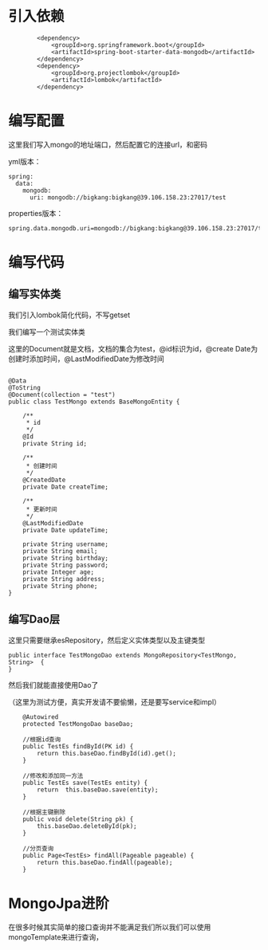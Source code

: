 # 引入依赖

```
        <dependency>
            <groupId>org.springframework.boot</groupId>
            <artifactId>spring-boot-starter-data-mongodb</artifactId>
        </dependency>
        <dependency>
            <groupId>org.projectlombok</groupId>
            <artifactId>lombok</artifactId>
        </dependency>
```

# 编写配置

这里我们写入mongo的地址端口，然后配置它的连接url，和密码

yml版本：

```
spring:
  data:
    mongodb:
      uri: mongodb://bigkang:bigkang@39.106.158.23:27017/test
```

properties版本：

```
spring.data.mongodb.uri=mongodb://bigkang:bigkang@39.106.158.23:27017/test
```

# 编写代码

## 编写实体类

我们引入lombok简化代码，不写getset

我们编写一个测试实体类

这里的Document就是文档，文档的集合为test，@id标识为id，@create Date为创建时添加时间，@LastModifiedDate为修改时间

```

@Data
@ToString
@Document(collection = "test")
public class TestMongo extends BaseMongoEntity {

    /**
     * id
     */
    @Id
    private String id;

    /**
     * 创建时间
     */
    @CreatedDate
    private Date createTime;

    /**
     * 更新时间
     */
    @LastModifiedDate
    private Date updateTime;

    private String username;
    private String email;
    private String birthday;
    private String password;
    private Integer age;
    private String address;
    private String phone;
}
```

## 编写Dao层

这里只需要继承esRepository，然后定义实体类型以及主键类型

```
public interface TestMongoDao extends MongoRepository<TestMongo, String>  {
}
```

然后我们就能直接使用Dao了

（这里为测试方便，真实开发请不要偷懒，还是要写service和impl）

```
   	@Autowired
    protected TestMongoDao baseDao;
    
    //根据id查询
    public TestEs findById(PK id) {
        return this.baseDao.findById(id).get();
    }
    
    //修改和添加同一方法
    public TestEs save(TestEs entity) {
        return  this.baseDao.save(entity);
    }

	//根据主键删除
    public void delete(String pk) {
        this.baseDao.deleteById(pk);
    }
    
    //分页查询
    public Page<TestEs> findAll(Pageable pageable) {
        return this.baseDao.findAll(pageable);
    }
```

# MongoJpa进阶

在很多时候其实简单的接口查询并不能满足我们所以我们可以使用mongoTemplate来进行查询，